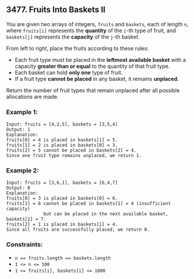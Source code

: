 ## 3477. Fruits Into Baskets II

You are given two arrays of integers, ```fruits``` and ```baskets```, each of length ```n```, where ```fruits[i]``` represents the **quantity** of the ```i```-th type of fruit, and ```baskets[j]``` represents the **capacity** of the ```j```-th basket.

From left to right, place the fruits according to these rules:

* Each fruit type must be placed in the **leftmost available basket** with a capacity **greater than or equal** to the quantity of that fruit type.
* Each basket can hold **only one** type of fruit.
* If a fruit type **cannot be placed** in any basket, it remains **unplaced**.

Return the number of fruit types that remain unplaced after all possible allocations are made.

### Example 1:
```
Input: fruits = [4,2,5], baskets = [3,5,4]
Output: 1
Explanation:
fruits[0] = 4 is placed in baskets[1] = 5.
fruits[1] = 2 is placed in baskets[0] = 3.
fruits[2] = 5 cannot be placed in baskets[2] = 4.
Since one fruit type remains unplaced, we return 1.
```
### Example 2:
```
Input: fruits = [3,6,1], baskets = [6,4,7]
Output: 0
Explanation:
fruits[0] = 3 is placed in baskets[0] = 6.
fruits[1] = 6 cannot be placed in baskets[1] = 4 (insufficient capacity)
              but can be placed in the next available basket, baskets[2] = 7.
fruits[2] = 1 is placed in baskets[1] = 4.
Since all fruits are successfully placed, we return 0.
```

### Constraints:

* ```n == fruits.length == baskets.length```
* ```1 <= n <= 100```
* ```1 <= fruits[i], baskets[i] <= 1000```